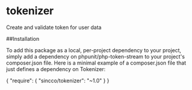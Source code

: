 # tokenizer
Create and validate token for user data

##Installation

To add this package as a local, per-project dependency to your project, simply add a dependency on phpunit/php-token-stream to your project's composer.json file. Here is a minimal example of a composer.json file that just defines a dependency on Tokenizer:

{
    "require": {
        "sincco/tokenizer": "~1.0"
    }
}
